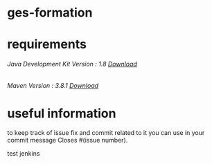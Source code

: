 # ges-formation
# requirements 
###### Java Development Kit Version : 1.8 <a href="https://www.oracle.com/webapps/redirect/signon?nexturl=https://download.oracle.com/otn/java/jdk/8u202-b08/1961070e4c9b4e26a04e7f5a083f551e/jdk-8u202-windows-x64.exe">Download</a>
###### Maven Version : 3.8.1  <a href="https://archive.apache.org/dist/maven/maven-3/3.8.1/binaries/apache-maven-3.8.1-bin.zip">Download</a>
# useful information
to keep track of issue fix and commit related to it you can use in your commit message Closes #(issue number).

test jenkins
